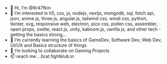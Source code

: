 - 👋 Hi, I’m @8r47fkin
- 👀 I’m interested in h5, css, js, nodejs, nextjs, mongodb, sql, fetch api, json, anime.js, three.js, angular.js, tailwind css, windi css, python, tkinter, svg, responsive web, electron, pico css, pollen css, assembler, open props, svelte, react.js, unity, kaboom.js, vanilla js, and other tech - getting the basics strong,..
- 🌱 I’m currently learning the basics of GameDev, Software Dev, Web Dev, UI/UX and Basics structure of things
- 💞️ I’m looking to collaborate on Gaming Projects
- 📫 reach me ...brat.fightklub.in

<!---
8r47fkin/8r47fkin is a ✨ special ✨ repository because its `README.md` (this file) appears on your GitHub profile.
You can click the Preview link to take a look at your changes.
--->
